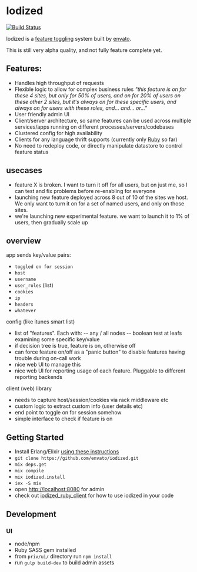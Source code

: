 # Iodized

[![Build Status](https://travis-ci.org/envato/iodized.png)](https://travis-ci.org/envato/iodized)

Iodized is a [feature toggling](http://martinfowler.com/bliki/FeatureToggle.html) system built by [envato](http://www.envato.com/).

This is still very alpha quality, and not fully feature complete yet.

## Features:
- Handles high throughput of requests
- Flexible logic to allow for complex business rules _"this feature is on for
  these 4 sites, but only for 50% of users, and on for 20% of users on these
other 2 sites, but it's always on for these specific users, and always on for
users with these roles, and... and... or..."_
- User friendly admin UI
- Client/server architecture, so same features can be used across multiple
  services/apps running on different processes/servers/codebases
- Clustered config for high availability
- Clients for any language thrift supports (currently only [Ruby](https://github.com/envato/iodized_ruby_client) so far)
- No need to redeploy code, or directly manipulate datastore to control feature status

## usecases
- feature X is broken. I want to turn it off for all users, but on just me, so I
can test and fix problems before re-enabling for everyone
- launching new feature deployed across 8 out of 10 of the sites we host. We
only want to turn it on for a set of named users, and only on those sites.
- we're launching new experimental feature. we want to launch it to 1% of users,
  then gradually scale up


## overview
app sends key/value pairs:
- `toggled on for session`
- `host`
- `username`
- `user_roles` (list)
- `cookies`
- `ip`
- `headers`
- `whatever`

config (like itunes smart list)
- list of "features". Each with:
-- any / all nodes
-- boolean test at leafs examining some specific key/value
- if decision tree is true, feature is on, otherwise off
- can force feature on/off as a "panic button" to disable features having
  trouble during on-call work
- nice web UI to manage this
- nice web UI for reporting usage of each feature. Pluggable to different
  reporting backends

client (web) library
- needs to capture host/session/cookies via rack middleware etc
- custom logic to extract custom info (user details etc)
- end point to toggle on for session somehow
- simple interface to check if feature is on

## Getting Started

- Install Erlang/Elixir [using these
instructions](http://elixir-lang.org/getting_started/1.html)
- `git clone https://github.com/envato/iodized.git`
- `mix deps.get`
- `mix compile`
- `mix iodized.install`
- `iex -S mix`
- open [http://localhost:8080](http://localhost:8080) for admin
- check out [iodized_ruby_client](https://github.com/envato/iodized_ruby_client)
  for how to use iodized in your code

## Development

### UI
- node/npm
- Ruby SASS gem installed
- from `priv/ui/` directory run `npm install`
- run `gulp build-dev` to build admin assets
